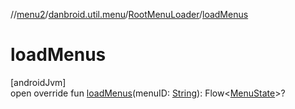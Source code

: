 //[menu2](../../../index.md)/[danbroid.util.menu](../index.md)/[RootMenuLoader](index.md)/[loadMenus](load-menus.md)

# loadMenus

[androidJvm]\
open override fun [loadMenus](load-menus.md)(menuID: [String](https://kotlinlang.org/api/latest/jvm/stdlib/kotlin/-string/index.html)): Flow<[MenuState](../-menu-state/index.md)>?
